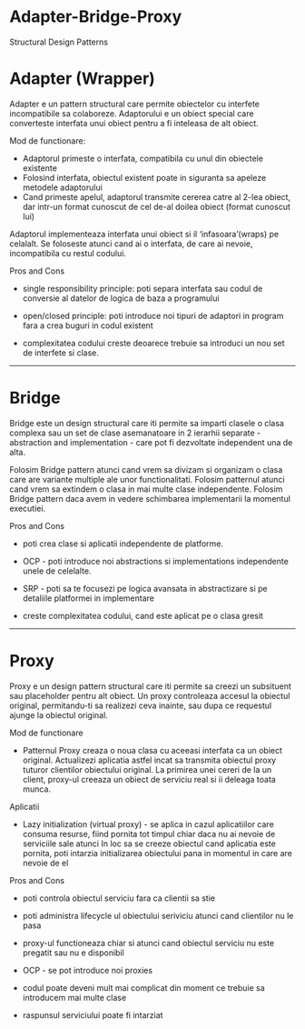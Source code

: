 # Adapter-Bridge-Proxy
Structural Design Patterns

# Adapter (Wrapper)

Adapter e un pattern structural care permite obiectelor cu interfete incompatibile sa colaboreze.
Adaptorului e un obiect special care converteste interfata unui obiect pentru a fi inteleasa de alt obiect.

Mod de functionare:
- Adaptorul primeste o interfata, compatibila cu unul din obiectele existente
- Folosind interfata, obiectul existent poate in siguranta sa apeleze metodele adaptorului
- Cand primeste apelul, adaptorul transmite cererea catre al 2-lea obiect, dar intr-un format cunoscut de cel de-al doilea obiect (format cunoscut lui)

Adaptorul implementeaza interfata unui obiect si il ‘infasoara’(wraps) pe celalalt. 
Se foloseste atunci cand ai o interfata, de care ai nevoie, incompatibila cu restul codului.  

Pros and Cons
- single responsibility principle: poti separa interfata sau codul de conversie al datelor de logica de baza a programului
- open/closed principle: poti introduce noi tipuri de adaptori in program fara a crea buguri in codul existent

- complexitatea codului creste deoarece trebuie sa introduci un nou set de interfete si clase.

---------------------------------------

# Bridge

Bridge este un design structural care iti permite sa imparti clasele o clasa complexa sau un set de clase asemanatoare 
in 2 ierarhii separate - abstraction and implementation - care pot fi dezvoltate independent una de alta.

Folosim Bridge pattern atunci cand vrem sa divizam si organizam o clasa care are variante multiple ale unor functionalitati.
Folosim patternul atunci cand vrem sa extindem o clasa in mai multe clase independente.
Folosim Bridge pattern daca avem in vedere schimbarea implementarii la momentul executiei.

Pros and Cons
- poti crea clase si aplicatii independente de platforme.
- OCP - poti introduce noi abstractions si implementations independente unele de celelalte.
- SRP - poti sa te focusezi pe logica avansata in abstractizare si pe detaliile platformei in implementare

- creste complexitatea codului, cand este aplicat pe o clasa gresit

---------------------------------------

# Proxy

Proxy e un design pattern structural care iti permite sa creezi un subsituent sau placeholder pentru alt obiect. 
Un proxy controleaza accesul la obiectul original, permitandu-ti sa realizezi ceva inainte, sau dupa ce requestul ajunge la obiectul original.

Mod de functionare
- Patternul Proxy creaza o noua clasa cu aceeasi interfata ca un obiect original. Actualizezi aplicatia astfel incat sa transmita obiectul proxy tuturor clientilor obiectului original. La primirea unei cereri de la un client, proxy-ul creeaza un obiect de serviciu real si ii deleaga toata munca.

Aplicatii
- Lazy initialization (virtual proxy) - se aplica in cazul aplicatiilor care consuma resurse, fiind pornita tot timpul chiar daca nu ai nevoie de serviciile sale atunci
  In loc sa se creeze obiectul cand aplicatia este pornita, poti intarzia initializarea obiectului pana in momentul in care are nevoie de el 
    

Pros and Cons
- poti controla obiectul serviciu fara ca clientii sa stie
- poti administra lifecycle ul obiectului seriviciu atunci cand clientilor nu le pasa
- proxy-ul functioneaza chiar si atunci cand obiectul serviciu nu este pregatit sau nu e disponibil
- OCP - se pot introduce noi proxies

- codul poate deveni mult mai complicat din moment ce trebuie sa introducem mai multe clase
- raspunsul serviciului poate fi intarziat
